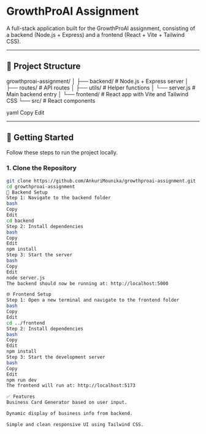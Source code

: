 # GrowthProAI Assignment

A full-stack application built for the GrowthProAI assignment, consisting of a backend (Node.js + Express) and a frontend (React + Vite + Tailwind CSS).

---

## 📁 Project Structure

growthproai-assignment/
│
├── backend/ # Node.js + Express server
│ ├── routes/ # API routes
│ ├── utils/ # Helper functions
│ └── server.js # Main backend entry
│
└── frontend/ # React app with Vite and Tailwind CSS
└── src/ # React components

yaml
Copy
Edit

---

## 🚀 Getting Started

Follow these steps to run the project locally.

### 1. Clone the Repository

```bash
git clone https://github.com/AnkuriMounika/growthproai-assignment.git
cd growthproai-assignment
🔧 Backend Setup
Step 1: Navigate to the backend folder
bash
Copy
Edit
cd backend
Step 2: Install dependencies
bash
Copy
Edit
npm install
Step 3: Start the server
bash
Copy
Edit
node server.js
The backend should now be running at: http://localhost:5000

🌐 Frontend Setup
Step 1: Open a new terminal and navigate to the frontend folder
bash
Copy
Edit
cd ../frontend
Step 2: Install dependencies
bash
Copy
Edit
npm install
Step 3: Start the development server
bash
Copy
Edit
npm run dev
The frontend will run at: http://localhost:5173

✅ Features
Business Card Generator based on user input.

Dynamic display of business info from backend.

Simple and clean responsive UI using Tailwind CSS.




